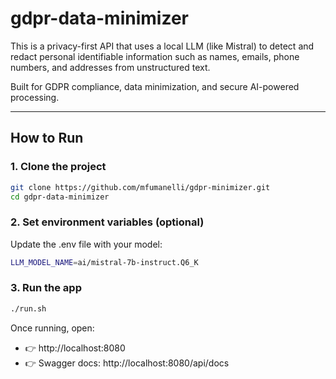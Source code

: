 # gdpr-data-minimizer

This is a privacy-first API that uses a local LLM (like Mistral) to detect and redact personal identifiable information such as names, emails, phone numbers, and addresses from unstructured text.

Built for GDPR compliance, data minimization, and secure AI-powered processing.

---

## How to Run

### 1. Clone the project

```bash
git clone https://github.com/mfumanelli/gdpr-minimizer.git
cd gdpr-data-minimizer
```

### 2. Set environment variables (optional)
Update the .env file with your model:
```bash
LLM_MODEL_NAME=ai/mistral-7b-instruct.Q6_K
```

### 3. Run the app
```bash
./run.sh
```

Once running, open:
* 👉 http://localhost:8080
* 👉 Swagger docs: http://localhost:8080/api/docs
